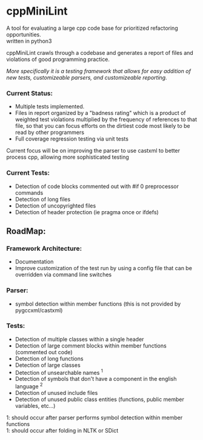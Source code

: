 # cppMiniLint
A tool for evaluating a large cpp code base for prioritized refactoring opportunities.  
written in python3

cppMiniLint crawls through a codebase and generates a report of files and violations of 
good programming practice.

*More specifically it is a testing framework that allows for easy addition of new tests, 
customizeable parsers, and customizeable reporting.*

### Current Status:
- Multiple tests implemented.  
- Files in report organized by a "badness rating" which is a product of weighted test violations 
  multiplied by the frequency of references to that file, so that you can focus efforts on the 
  dirtiest code most likely to be read by other programmers
- Full coverage regression testing via unit tests

Current focus will be on improving the parser to use castxml to
better process cpp, allowing more sophisticated testing

### Current Tests:
- Detection of code blocks commented out with #if 0 preprocessor commands
- Detection of long files
- Detection of uncopyrighted files
- Detection of header protection (ie pragma once or ifdefs)

## RoadMap:
### Framework Architecture:
- Documentation
- Improve customization of the test run by using a config file that can be overridden via
  command line switches

### Parser:
- symbol detection within member functions (this is not provided by pygccxml/castxml)

### Tests:
- Detection of multiple classes within a single header
- Detection of large comment blocks within member functions (commented out code)
- Detection of long functions 
- Detection of large classes
- Detection of unsearchable names <sup>1</sup>
- Detection of symbols that don't have a component in the english language <sup>2</sup>
- Detection of unused include files
- Detection of unused public class entities (functions, public member variables, etc...)

1: should occur after parser performs symbol detection within member functions<BR>
1: should occur after folding in NLTK or SDict
